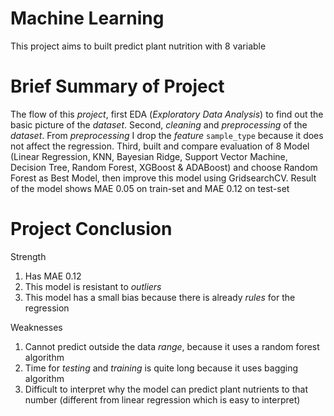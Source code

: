 # Machine Learning

This project aims to built predict plant nutrition with 8 variable 

# Brief Summary of Project

The flow of this *project*, first EDA (*Exploratory Data Analysis*) to find out the basic picture of the *dataset*. 
Second, *cleaning* and *preprocessing* of the *dataset*. From *preprocessing* I drop the *feature* `sample_type` 
because it does not affect the regression. Third, built and compare evaluation of 8 Model 
(Linear Regression, KNN, Bayesian Ridge, Support Vector Machine, Decision Tree, Random Forest, XGBoost & ADABoost) and choose Random Forest as Best Model, 
then improve this model using GridsearchCV. Result of the model shows MAE 0.05 on train-set and MAE 0.12 on test-set

# Project Conclusion
  
Strength
    
1. Has MAE 0.12
2. This model is resistant to *outliers*
3. This model has a small bias because there is already *rules* for the regression

Weaknesses
    
1. Cannot predict outside the data *range*, because it uses a random forest algorithm
2. Time for *testing* and *training* is quite long because it uses bagging algorithm
3. Difficult to interpret why the model can predict plant nutrients to that number (different from linear regression which is easy to interpret)